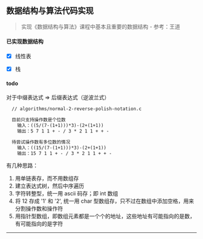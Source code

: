 ## 数据结构与算法代码实现

> 实现《数据结构与算法》课程中基本且重要的数据结构 - 参考：王道

#### 已实现数据结构

- [x] 线性表

- [x] 栈

#### todo

对于中缀表达式 => 后缀表达式（逆波兰式）

```txt
  // algorithms/normal-2-reverse-polish-notation.c

  目前只支持操作数是个位数
    输入：((5/(7-(1+1)))*3)-(2+(1+1))
    输出：5 7 1 1 + - / 3 * 2 1 1 + + -

  待尝试操作数有多位数的情况
    输入：((15/(7-(1+1)))*3)-(2+(1+1))
    输出：15 7 1 1 + - / 3 * 2 1 1 + + -
```

有几种思路：

  1. 用单链表存，而不用数组存
  2. 建立表达式树，然后中序遍历
  3. 字符转整型，统一用 ascii 码存；即 int 数组
  4. 将 12 存成 '1' 和 '2', 统一用 char 型数组存，只不过在数组中添加空格，用来分割操作数和操作符
  5. 用指针型数组，即数组元素都是一个个的地址，这些地址有可能指向的是数，有可能指向的是字符

---
